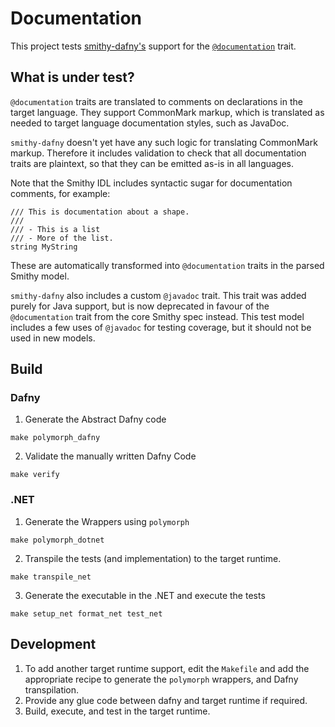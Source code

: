 # Documentation

This project tests [smithy-dafny's](../../codegen/smithy-dafny-codegen-cli) support
for the [`@documentation`](https://smithy.io/2.0/spec/documentation-traits.html#smithy-api-documentation-trait) trait.


## What is under test?

`@documentation` traits are translated to comments on declarations
in the target language.
They support CommonMark markup, which is translated as needed to
target language documentation styles, such as JavaDoc.

`smithy-dafny` doesn't yet have any such logic for translating CommonMark markup.
Therefore it includes validation to check that all documentation traits
are plaintext, so that they can be emitted as-is in all languages.

Note that the Smithy IDL includes syntactic sugar for documentation comments,
for example:

```smithy
/// This is documentation about a shape.
///
/// - This is a list
/// - More of the list.
string MyString
```

These are automatically transformed into `@documentation` traits in the parsed Smithy model.

`smithy-dafny` also includes a custom `@javadoc` trait.
This trait was added purely for Java support,
but is now deprecated in favour of the `@documentation` trait from the core Smithy spec instead.
This test model includes a few uses of `@javadoc` for testing coverage,
but it should not be used in new models.

## Build

### Dafny

1. Generate the Abstract Dafny code

```
make polymorph_dafny
```

2. Validate the manually written Dafny Code

```
make verify
```

### .NET

1. Generate the Wrappers using `polymorph`

```
make polymorph_dotnet
```

2. Transpile the tests (and implementation) to the target runtime.

```
make transpile_net
```

3. Generate the executable in the .NET and execute the tests

```
make setup_net format_net test_net
```

## Development

1. To add another target runtime support,
   edit the `Makefile` and add the appropriate recipe to
   generate the `polymorph` wrappers, and Dafny transpilation.
2. Provide any glue code between dafny and target runtime if required.
3. Build, execute, and test in the target runtime.
